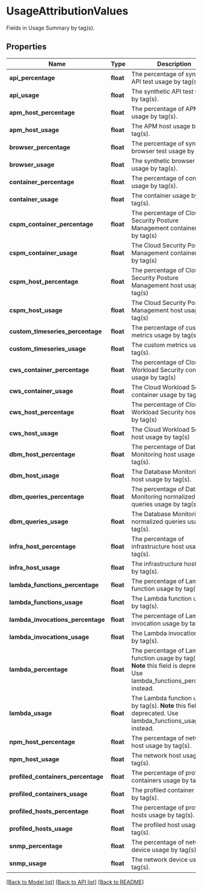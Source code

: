 # UsageAttributionValues

Fields in Usage Summary by tag(s).

## Properties
Name | Type | Description | Notes
------------ | ------------- | ------------- | -------------
**api_percentage** | **float** | The percentage of synthetic API test usage by tag(s). | [optional] 
**api_usage** | **float** | The synthetic API test usage by tag(s). | [optional] 
**apm_host_percentage** | **float** | The percentage of APM host usage by tag(s). | [optional] 
**apm_host_usage** | **float** | The APM host usage by tag(s). | [optional] 
**browser_percentage** | **float** | The percentage of synthetic browser test usage by tag(s). | [optional] 
**browser_usage** | **float** | The synthetic browser test usage by tag(s). | [optional] 
**container_percentage** | **float** | The percentage of container usage by tag(s). | [optional] 
**container_usage** | **float** | The container usage by tag(s). | [optional] 
**cspm_container_percentage** | **float** | The percentage of Cloud Security Posture Management container usage by tag(s) | [optional] 
**cspm_container_usage** | **float** | The Cloud Security Posture Management container usage by tag(s) | [optional] 
**cspm_host_percentage** | **float** | The percentage of Cloud Security Posture Management host usage by tag(s) | [optional] 
**cspm_host_usage** | **float** | The Cloud Security Posture Management host usage by tag(s) | [optional] 
**custom_timeseries_percentage** | **float** | The percentage of custom metrics usage by tag(s). | [optional] 
**custom_timeseries_usage** | **float** | The custom metrics usage by tag(s). | [optional] 
**cws_container_percentage** | **float** | The percentage of Cloud Workload Security container usage by tag(s) | [optional] 
**cws_container_usage** | **float** | The Cloud Workload Security container usage by tag(s) | [optional] 
**cws_host_percentage** | **float** | The percentage of Cloud Workload Security host usage by tag(s) | [optional] 
**cws_host_usage** | **float** | The Cloud Workload Security host usage by tag(s) | [optional] 
**dbm_host_percentage** | **float** | The percentage of Database Monitoring host usage by tag(s). | [optional] 
**dbm_host_usage** | **float** | The Database Monitoring host usage by tag(s). | [optional] 
**dbm_queries_percentage** | **float** | The percentage of Database Monitoring normalized queries usage by tag(s). | [optional] 
**dbm_queries_usage** | **float** | The Database Monitoring normalized queries usage by tag(s). | [optional] 
**infra_host_percentage** | **float** | The percentage of infrastructure host usage by tag(s). | [optional] 
**infra_host_usage** | **float** | The infrastructure host usage by tag(s). | [optional] 
**lambda_functions_percentage** | **float** | The percentage of Lambda function usage by tag(s). | [optional] 
**lambda_functions_usage** | **float** | The Lambda function usage by tag(s). | [optional] 
**lambda_invocations_percentage** | **float** | The percentage of Lambda invocation usage by tag(s). | [optional] 
**lambda_invocations_usage** | **float** | The Lambda invocation usage by tag(s). | [optional] 
**lambda_percentage** | **float** | The percentage of Lambda function usage by tag(s).  **Note** this field is deprecated. Use lambda_functions_percentage instead. | [optional] 
**lambda_usage** | **float** | The Lambda function usage by tag(s).  **Note** this field is deprecated. Use lambda_functions_usage instead. | [optional] 
**npm_host_percentage** | **float** | The percentage of network host usage by tag(s). | [optional] 
**npm_host_usage** | **float** | The network host usage by tag(s). | [optional] 
**profiled_containers_percentage** | **float** | The percentage of profiled containers usage by tag(s). | [optional] 
**profiled_containers_usage** | **float** | The profiled container usage by tag(s). | [optional] 
**profiled_hosts_percentage** | **float** | The percentage of profiled hosts usage by tag(s). | [optional] 
**profiled_hosts_usage** | **float** | The profiled host usage by tag(s). | [optional] 
**snmp_percentage** | **float** | The percentage of network device usage by tag(s). | [optional] 
**snmp_usage** | **float** | The network device usage by tag(s). | [optional] 

[[Back to Model list]](README.md#documentation-for-models) [[Back to API list]](README.md#documentation-for-api-endpoints) [[Back to README]](README.md)


